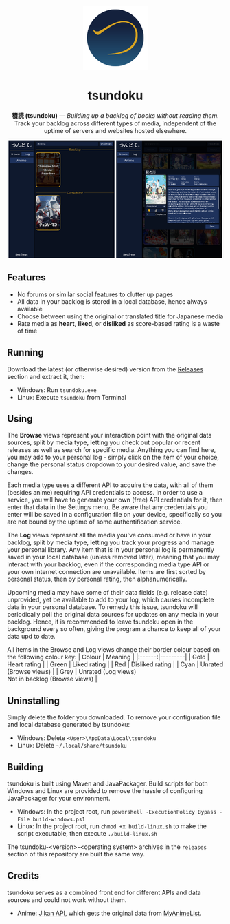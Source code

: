 <p align="center">
    <img src="/src/main/resources/assets/linux/256.png" width="150" height="150" alt="tsundoku icon"/>
</p>

<h1 align="center">tsundoku</h1>

<p align="center">
    <b>積読 (tsundoku)</b> — <i>Building up a backlog of books without reading them.</i><br>
    Track your backlog across different types of media, independent of the uptime of servers and websites hosted elsewhere.
</p>

<p align="middle">
   <img src="/src/main/resources/assets/github/01.png" width="49%">
   <img src="/src/main/resources/assets/github/02.png" width="49%">
</p>


## Features
* No forums or similar social features to clutter up pages
* All data in your backlog is stored in a local database, hence always available
* Choose between using the original or translated title for Japanese media
* Rate media as **heart**, **liked**, or **disliked** as score-based rating is a waste of time


## Running
Download the latest (or otherwise desired) version from the [Releases](https://github.com/badbadbadbadbad/tsundoku/releases) section and extract it, then:
* Windows: Run `tsundoku.exe`
* Linux: Execute `tsundoku` from Terminal


## Using
The **Browse** views represent your interaction point with the original data sources, split by media type, letting you check out popular or recent releases as well as search for specific media. Anything you can find here, you may add to your personal log - simply click on the item of your choice, change the personal status dropdown to your desired value, and save the changes.<br>

Each media type uses a different API to acquire the data, with all of them (besides anime) requiring API credentials to access. In order to use a service, you will have to generate your own (free) API credentials for it, then enter that data in the Settings menu. Be aware that any credentials you enter will be saved in a configuration file on your device, specifically so you are not bound by the uptime of some authentification service.

The **Log** views represent all the media you've consumed or have in your backlog, split by media type, letting you track your progress and manage your personal library. Any item that is in your personal log is permanently saved in your local database (unless removed later), meaning that you may interact with your backlog, even if the corresponding media type API or your own internet connection are unavailable. Items are first sorted by personal status, then by personal rating, then alphanumerically.<br>

Upcoming media may have some of their data fields (e.g. release date) unprovided, yet be available to add to your log, which causes incomplete data in your personal database. To remedy this issue, tsundoku will periodically poll the original data sources for updates on any media in your backlog. Hence, it is recommended to leave tsundoku open in the background every so often, giving the program a chance to keep all of your data upd to date.

All items in the Browse and Log views change their border colour based on the following colour key:
| Colour | Meaning |
|:------:|---------|
| Gold | Heart rating |
| Green | Liked rating |
| Red | Disliked rating |
| Cyan | Unrated (Browse views) |
| Grey | Unrated (Log views)<br>Not in backlog (Browse views) |


## Uninstalling
Simply delete the folder you downloaded. To remove your configuration file and local database generated by tsundoku:
* Windows: Delete `<User>\AppData\Local\tsundoku`
* Linux: Delete `~/.local/share/tsundoku`

## Building
tsundoku is built using Maven and JavaPackager. Build scripts for both Windows and Linux are provided to remove the hassle of configuring JavaPackager for your environment.
* Windows: In the project root, run `powershell -ExecutionPolicy Bypass -File build-windows.ps1`
* Linux: In the project root, run `chmod +x build-linux.sh` to make the script executable, then execute `./build-linux.sh`

The tsundoku-\<version\>-\<operating system\> archives in the `releases` section of this repository are built the same way.

## Credits
tsundoku serves as a combined front end for different APIs and data sources and could not work without them.
* Anime: [Jikan API](https://jikan.moe/), which gets the original data from [MyAnimeList](https://myanimelist.net/).
